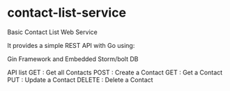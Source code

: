 # contact-list-service
Basic Contact List Web Service

It provides a simple REST API with Go using:

Gin Framework and Embedded Storm/bolt DB

API list
GET : Get all Contacts
POST : Create a Contact
GET : Get a Contact
PUT : Update a Contact
DELETE : Delete a Contact
